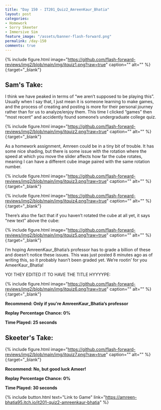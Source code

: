 ```yaml
---
title: "Day 150 - IT201_Quiz2_AmreenKaur_Bhatia"
layout: post
categories:
- Homework
- Sorry Skeeter
- Immersive Sim
feature_image: "/assets/banner-flash-forward.png"
permalink: /day-150
comments: true
---
```


{% include figure.html image="https://github.com/flash-forward-reviews/img2/blob/main/img/itquiz1.png?raw=true" caption="" alt="" %}{:target="_blank"}

## Sam's Take:

I think we have peaked in terms of “we aren’t supposed to be playing this”. Usually when I say that, I just mean it is someone learning to make games, and the process of creating and posting is more for their personal journey rather than for us to analyze/enjoy them. This time I clicked “games” then “most recent” and accidently found someone’s undergraduate college quiz.

{% include figure.html image="https://github.com/flash-forward-reviews/img2/blob/main/img/itquiz2.png?raw=true" caption="" alt="" %}{:target="_blank"}

As a homework assignment, Amreen could be in a tiny bit of trouble. It has some nice shading, but there is some issue with the rotation where the speed at which you move the slider affects how far the cube rotates, meaning I can have a different cube image paired with the same rotation number.

{% include figure.html image="https://github.com/flash-forward-reviews/img2/blob/main/img/itquiz3.png?raw=true" caption="" alt="" %}{:target="_blank"}

{% include figure.html image="https://github.com/flash-forward-reviews/img2/blob/main/img/itquiz4.png?raw=true" caption="" alt="" %}{:target="_blank"}

There’s also the fact that if you haven’t rotated the cube at all yet, it says “new text” above the cube:

{% include figure.html image="https://github.com/flash-forward-reviews/img2/blob/main/img/itquiz5.png?raw=true" caption="" alt="" %}{:target="_blank"}

I’m hoping AmreenKaur_Bhatia’s professor has to grade a billion of these and doesn’t notice these issues. This was just posted 8 minutes ago as of writing this, so it probably hasn’t been graded yet. We’re rootin’ for you AmeerKaur_Bhatia!

YO! THEY EDITED IT TO HAVE THE TITLE HYYYYPE:

{% include figure.html image="https://github.com/flash-forward-reviews/img2/blob/main/img/itquiz6.png?raw=true" caption="" alt="" %}{:target="_blank"}

**Recommend: Only if you're AmreenKaur_Bhatia’s professor**

**Replay Percentage Chance: 0%**

**Time Played: 25 seconds**

## Skeeter's Take:

{% include figure.html image="https://github.com/flash-forward-reviews/img2/blob/main/img/itquiz7.png?raw=true" caption="" alt="" %}{:target="_blank"}

**Recommend: No, but good luck Ameer!**

**Replay Percentage Chance: 0%**

**Time Played: 30 seconds**

{% include button.html text="Link to Game" link="https://amreen-bhatia95.itch.io/it201-quiz2-amreenkaur-bhatia" %}